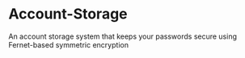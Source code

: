 # Account-Storage
An account storage system that keeps your passwords secure using Fernet-based symmetric encryption
